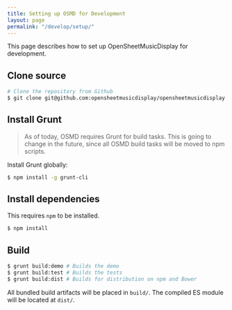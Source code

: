 ```yaml
---
title: Setting up OSMD for Development
layout: page
permalink: "/develop/setup/"
---
```


This page describes how to set up OpenSheetMusicDisplay for development.

## Clone source
```sh
# Clone the repository from Github
$ git clone git@github.com:opensheetmusicdisplay/opensheetmusicdisplay.git
```

## Install Grunt
> As of today, OSMD requires Grunt for build tasks. This is going to change in the future, since all OSMD build tasks will be moved to npm scripts.

Install Grunt globally:
```sh
$ npm install -g grunt-cli
```

## Install dependencies
This requires `npm` to be installed.
```sh
$ npm install
```

## Build
```sh
$ grunt build:demo # Builds the demo
$ grunt build:test # Builds the tests
$ grunt build:dist # Builds for distribution on npm and Bower
```
All bundled build artifacts will be placed in `build/`. The compiled ES module will be located at `dist/`.
